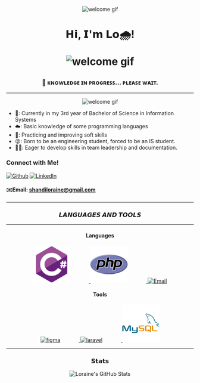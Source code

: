 <p align="center">
  <img width="1000" height="500" src="https://media2.giphy.com/media/v1.Y2lkPTc5MGI3NjExNHZnbTVlYzRsYXprcGs0bndubXM2ZTBlczY4cW92emtpa3VyOHRyeCZlcD12MV9pbnRlcm5hbF9naWZfYnlfaWQmY3Q9cw/3ohhwutQL0CDTq3kKA/giphy.gif" alt="welcome gif"> 
</p>
<h1 align="center">𝗛𝗶, 𝗜'𝗺 𝗟𝗼🌧️!
<p align="center">
  <img width="300" src="https://media.giphy.com/media/v1.Y2lkPTc5MGI3NjExZHd6N3V5cDF3Z2pseWczcDkwMWoxc29iM2phODhweXQwMmt3ZzR5bSZlcD12MV9zdGlja2Vyc19zZWFyY2gmY3Q9cw/1XlkaPSWgYj3EoWqiU/giphy.gif" alt="welcome gif">

</p>

</h1>


<h3 align="center">🧠 ᴋɴᴏᴡʟᴇᴅɢᴇ ɪɴ ᴘʀᴏɢʀᴇꜱꜱ... ᴘʟᴇᴀꜱᴇ ᴡᴀɪᴛ.</h3>
<hr>

<p align="center">
  <img width="200" src="https://media.giphy.com/media/v1.Y2lkPWVjZjA1ZTQ3cXpmOXV5NTA2OHdibW81Y21nZTIxOGFjd3B6MDhvOGE2ODVlNDl1ZyZlcD12MV9zdGlja2Vyc19zZWFyY2gmY3Q9cw/Lh1XLWCeaSLUnz8l1A/giphy.gif" alt="welcome gif">

- 🏫: Currently in my 3rd year of Bachelor of Science in Information Systems
- ☁️: Basic knowledge of some programming languages
- 📔: Practicing and improving soft skills
- 😝: Born to be an engineering student, forced to be an IS student.
- 👩‍🎓: Eager to develop skills in team leadership and documentation.

<h3> Connect with Me! </h3>

<p align="left"><a 
href="https://github.com/loraine-shandi" target="_blank"><img alt="Github" 
src="https://img.shields.io/badge/GitHub-%2312100E.svg?&style=for-the-badge&logo=Github&logoColor=white"></a> 
<a href="https://www.linkedin.com/in/shandi-belen-3a5566302/" target="_blank"><img alt="LinkedIn" 
src="https://img.shields.io/badge/linkedin-%2312100E.svg?&style=for-the-badge&logo=linkedin&logoColor=blue" /></a>
  <br>
<h4>✉️Email: <a href="mailto:shandiloraine@gmail.com" target="_blank">shandiloraine@gmail.com</a></h4>


---
<h3 align="center">𝙇𝘼𝙉𝙂𝙐𝘼𝙂𝙀𝙎 𝘼𝙉𝘿 𝙏𝙊𝙊𝙇𝙎</h3>

---

<h4 align="center">Languages</h4>
<p align="center">
  <a href="https://www.w3schools.com/cs/" target="_blank" rel="noreferrer">
    <img src="https://raw.githubusercontent.com/devicons/devicon/master/icons/csharp/csharp-original.svg" alt="csharp" width="100" height="100" style="margin-right: 50px;" />
  </a>
  <a href="https://www.php.net" target="_blank" rel="noreferrer">
    <img src="https://raw.githubusercontent.com/devicons/devicon/master/icons/php/php-original.svg" alt="php" width="100" height="100" style="margin-right: 50px;"/>
  </a>
  <a href="mailto:shandiloraine@gmail.com" target="_blank">
  <img alt="Email" src="https://img.shields.io/badge/Email-D14836?style=for-the-badge&logo=gmail&logoColor=white" />
</a>

</p>


<h4 align="center">Tools</h4>
<p align="center">
  <a href="https://www.figma.com/" target="_blank" rel="noreferrer">
    <img src="https://www.vectorlogo.zone/logos/figma/figma-icon.svg" alt="figma" width="100" height="100" style="margin-right: 50px;"/>
  </a>
  <a href="https://laravel.com/" target="_blank" rel="noreferrer">
    <img src="https://www.logo.wine/a/logo/Laravel/Laravel-Logo.wine.svg" alt="laravel" width="100" height="100" style="margin-right: 50px;"/>
  </a>
  <a href="https://www.mysql.com/" target="_blank" rel="noreferrer">
    <img src="https://raw.githubusercontent.com/devicons/devicon/master/icons/mysql/mysql-original-wordmark.svg" alt="mysql" width="100" height="100"/>
  </a>
</p>

<hr>
   
</p>

<h3 align="center">𝗦𝘁𝗮𝘁𝘀 </h3>
<p align="center">
  <img src="https://github-readme-stats.vercel.app/api?username=loraine-shandi&show_icons=true&theme=dracula" alt="Loraine's GitHub Stats">
</p>




